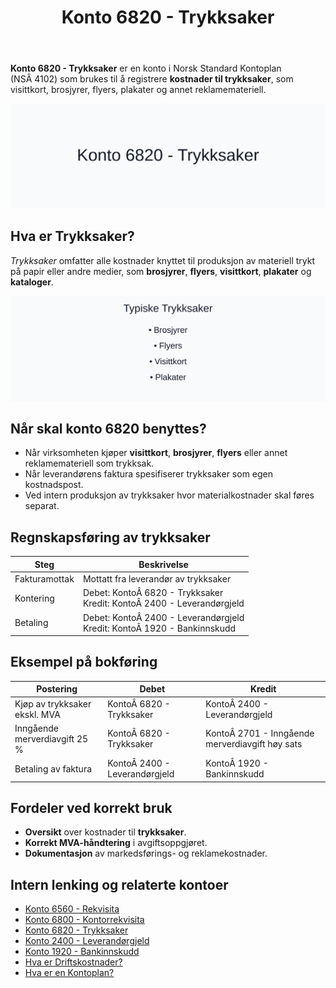 ﻿---
title: "Konto 6820 - Trykksaker"
meta_title: "6820-trykksaker"
meta_description: '**Konto 6820 - Trykksaker** er en konto i Norsk Standard Kontoplan (NSÂ 4102) som brukes til å registrere **kostnader til trykksaker**, som visittkort, brosjyr...'
slug: 6820-trykksaker
type: blog
layout: pages/single
---

**Konto 6820 - Trykksaker** er en konto i Norsk Standard Kontoplan (NSÂ 4102) som brukes til å registrere **kostnader til trykksaker**, som visittkort, brosjyrer, flyers, plakater og annet reklamemateriell.

![Illustrasjon av konto 6820 Trykksaker](6820-trykksaker-image.svg)

## Hva er Trykksaker?

*Trykksaker* omfatter alle kostnader knyttet til produksjon av materiell trykt på papir eller andre medier, som **brosjyrer**, **flyers**, **visittkort**, **plakater** og **kataloger**.

![Typiske Trykksaker](trykksaker-typer.svg)

## Når skal konto 6820 benyttes?

* Når virksomheten kjøper **visittkort**, **brosjyrer**, **flyers** eller annet reklamemateriell som trykksak.
* Når leverandørens faktura spesifiserer trykksaker som egen kostnadspost.
* Ved intern produksjon av trykksaker hvor materialkostnader skal føres separat.

## Regnskapsføring av trykksaker

| Steg            | Beskrivelse                                                   |
|-----------------|---------------------------------------------------------------|
| Fakturamottak   | Mottatt fra leverandør av trykksaker                         |
| Kontering       | Debet: KontoÂ 6820 - Trykksaker<br>Kredit: KontoÂ 2400 - Leverandørgjeld |
| Betaling        | Debet: KontoÂ 2400 - Leverandørgjeld<br>Kredit: KontoÂ 1920 - Bankinnskudd |

## Eksempel på bokføring

| Postering                    | Debet                       | Kredit                                             |
|------------------------------|-----------------------------|----------------------------------------------------|
| Kjøp av trykksaker ekskl. MVA| KontoÂ 6820 - Trykksaker     | KontoÂ 2400 - Leverandørgjeld                        |
| Inngående merverdiavgift 25 %| KontoÂ 6820 - Trykksaker     | KontoÂ 2701 - Inngående merverdiavgift høy sats      |
| Betaling av faktura          | KontoÂ 2400 - Leverandørgjeld | KontoÂ 1920 - Bankinnskudd                           |

## Fordeler ved korrekt bruk

* **Oversikt** over kostnader til **trykksaker**.
* **Korrekt MVA-håndtering** i avgiftsoppgjøret.
* **Dokumentasjon** av markedsførings- og reklamekostnader.

## Intern lenking og relaterte kontoer

* [Konto 6560 - Rekvisita](/blogs/kontoplan/6560-rekvisita "Konto 6560 - Rekvisita")
* [Konto 6800 - Kontorrekvisita](/blogs/kontoplan/6800-kontorrekvisita "Konto 6800 - Kontorrekvisita")
* [Konto 6820 - Trykksaker](/blogs/kontoplan/6820-trykksaker "Konto 6820 - Trykksaker")
* [Konto 2400 - Leverandørgjeld](/blogs/kontoplan/2400-leverandorgjeld "Konto 2400 - Leverandørgjeld")
* [Konto 1920 - Bankinnskudd](/blogs/kontoplan/1920-bankinnskudd "Konto 1920 - Bankinnskudd")
* [Hva er Driftskostnader?](/blogs/regnskap/hva-er-driftskostnader "Hva er Driftskostnader? Komplett Guide til Kostnadsføring i Regnskap")
* [Hva er en Kontoplan?](/blogs/regnskap/hva-er-kontoplan "Hva er en Kontoplan? Komplett Guide til Kontoplaner i Norsk Regnskap")






